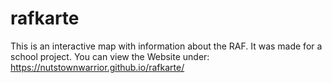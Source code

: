 # rafkarte

This is an interactive map with information about the RAF. It was made for a school project.
You can view the Website under: https://nutstownwarrior.github.io/rafkarte/
